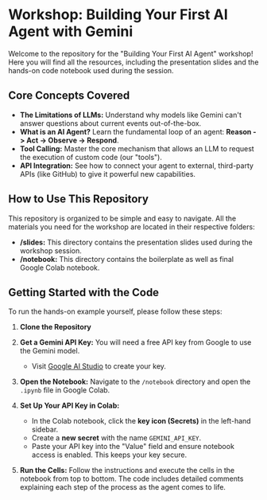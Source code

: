 # Workshop: Building Your First AI Agent with Gemini

Welcome to the repository for the "Building Your First AI Agent" workshop! Here you will find all the resources, including the presentation slides and the hands-on code notebook used during the session.

## Core Concepts Covered

*   **The Limitations of LLMs:** Understand why models like Gemini can't answer questions about current events out-of-the-box.
*   **What is an AI Agent?** Learn the fundamental loop of an agent: **Reason -> Act -> Observe -> Respond**.
*   **Tool Calling:** Master the core mechanism that allows an LLM to request the execution of custom code (our "tools").
*   **API Integration:** See how to connect your agent to external, third-party APIs (like GitHub) to give it powerful new capabilities.

## How to Use This Repository

This repository is organized to be simple and easy to navigate. All the materials you need for the workshop are located in their respective folders:

*   **/slides:** This directory contains the presentation slides used during the workshop session.
*   **/notebook:** This directory contains the boilerplate as well as final Google Colab notebook.

## Getting Started with the Code

To run the hands-on example yourself, please follow these steps:

1.  **Clone the Repository**

2.  **Get a Gemini API Key:** You will need a free API key from Google to use the Gemini model.
    *   Visit [Google AI Studio](https://aistudio.google.com/) to create your key.

3.  **Open the Notebook:** Navigate to the `/notebook` directory and open the `.ipynb` file in Google Colab.

4.  **Set Up Your API Key in Colab:**
    *   In the Colab notebook, click the **key icon (Secrets)** in the left-hand sidebar.
    *   Create a **new secret** with the name `GEMINI_API_KEY`.
    *   Paste your API key into the "Value" field and ensure notebook access is enabled. This keeps your key secure.

5.  **Run the Cells:** Follow the instructions and execute the cells in the notebook from top to bottom. The code includes detailed comments explaining each step of the process as the agent comes to life.
